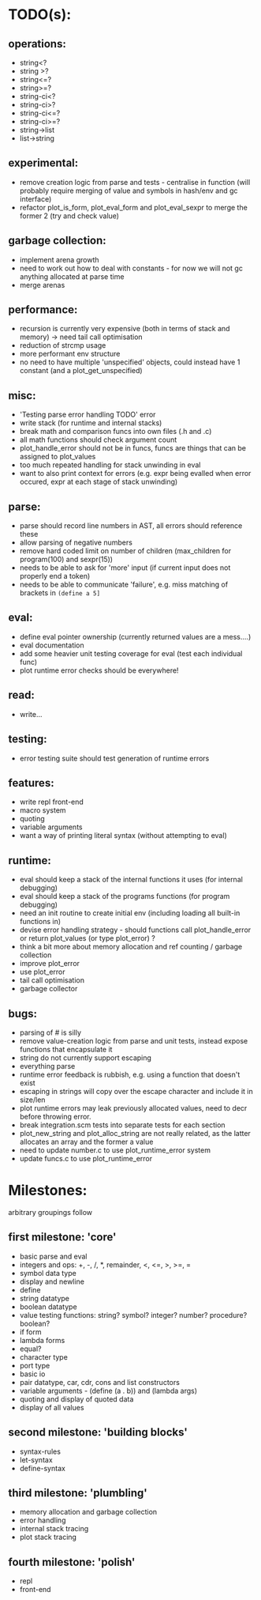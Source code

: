 TODO(s):
=====

operations:
-----------
* string<?
* string >?
* string<=?
* string>=?
* string-ci<?
* string-ci>?
* string-ci<=?
* string-ci>=?
* string->list
* list->string

experimental:
-------------
* remove creation logic from parse and tests - centralise in function (will probably require merging of value and symbols in hash/env and gc interface)
* refactor plot_is_form, plot_eval_form and plot_eval_sexpr to merge the former 2 (try and check value)

garbage collection:
-------------------
* implement arena growth
* need to work out how to deal with constants - for now we will not gc anything allocated at parse time
* merge arenas

performance:
------------
* recursion is currently very expensive (both in terms of stack and memory) -> need tail call optimisation
* reduction of strcmp usage
* more performant env structure
* no need to have multiple 'unspecified' objects, could instead have 1 constant (and a plot_get_unspecified)

misc:
-----
* 'Testing parse error handling TODO' error
* write stack (for runtime and internal stacks)
* break math and comparison funcs into own files (.h and .c)
* all math functions should check argument count
* plot_handle_error should not be in funcs, funcs are things that can be assigned to plot_values
* too much repeated handling for stack unwinding in eval
* want to also print context for errors (e.g. expr being evalled when error occured, expr at each stage of stack unwinding)

parse:
------
* parse should record line numbers in AST, all errors should reference these
* allow parsing of negative numbers
* remove hard coded limit on number of children (max_children for program(100) and sexpr(15))
* needs to be able to ask for 'more' input (if current input does not properly end a token)
* needs to be able to communicate 'failure', e.g. miss matching of brackets in `(define a 5]`

eval:
-----
* define eval pointer ownership (currently returned values are a mess....)
* eval documentation
* add some heavier unit testing coverage for eval (test each individual func)
* plot runtime error checks should be everywhere!

read:
-----
* write...

testing:
--------
* error testing suite should test generation of runtime errors

features:
---------
* write repl front-end
* macro system
* quoting
* variable arguments
* want a way of printing literal syntax (without attempting to eval)

runtime:
---------
* eval should keep a stack of the internal functions it uses (for internal debugging)
* eval should keep a stack of the programs functions (for program debugging)
* need an init routine to create initial env (including loading all built-in functions in)
* devise error handling strategy - should functions call plot_handle_error or return plot_values (or type plot_error) ?
* think a bit more about memory allocation and ref counting / garbage collection
* improve plot_error
* use plot_error
* tail call optimisation
* garbage collector

bugs:
-----
* parsing of # is silly
* remove value-creation logic from parse and unit tests, instead expose functions that encapsulate it
* string do not currently support escaping
* everything parse
* runtime error feedback is rubbish, e.g. using a function that doesn't exist
* escaping in strings will copy over the escape character and include it in size/len
* plot runtime errors may leak previously allocated values, need to decr before throwing error.
* break integration.scm tests into separate tests for each section
* plot_new_string and plot_alloc_string are not really related, as the latter allocates an array and the former a value
* need to update number.c to use plot_runtime_error system
* update funcs.c to use plot_runtime_error

Milestones:
===========
arbitrary groupings follow

first milestone: 'core'
----------------
* basic parse and eval
* integers and ops: +, -, /, *, remainder, <, <=, >, >=, =
* symbol data type
* display and newline
* define
* string datatype
* boolean datatype
* value testing functions: string? symbol? integer? number? procedure? boolean?
* if form
* lambda forms
* equal?
* character type
* port type
* basic io
* pair datatype, car, cdr, cons and list constructors
* variable arguments - (define (a . b)) and (lambda args)
* quoting and display of quoted data
* display of all values

second milestone: 'building blocks'
-----------------
* syntax-rules
* let-syntax
* define-syntax

third milestone: 'plumbling'
---------------
* memory allocation and garbage collection
* error handling
* internal stack tracing
* plot stack tracing

fourth milestone: 'polish'
----------------
* repl
* front-end

